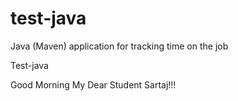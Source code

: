 # test-java
Java (Maven) application for tracking time on the job

Test-java

Good Morning My Dear Student Sartaj!!!
